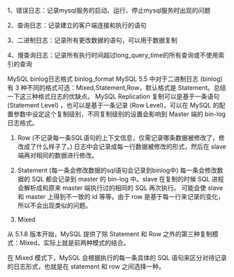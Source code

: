 1、错误日志：记录mysql服务的启动、运行、停止mysql服务时出现的问题

2、查询日志：记录建立的客户端连接和执行的语句

3、二进制日志：记录所有更改数据的语句，可以用于数据复制

4、慢查询日志：记录所有执行时间超过long_query_time的所有查询或不使用索引的查询



MySQL binlog日志格式 binlog_format
MySQL 5.5 中对于二进制日志 (binlog) 有 3 种不同的格式可选：Mixed,Statement,Row，默认格式是 Statement。总结一下这三种格式日志的优缺点。
MySQL Replication 复制可以是基于一条语句 (Statement Level) ，也可以是基于一条记录 (Row Level)，可以在 MySQL 的配置参数中设定这个复制级别，不同复制级别的设置会影响到 Master 端的 bin-log 日志格式。

1. Row (不记录每一条SQL语句的上下文信息，仅需记录哪条数据被修改了，修改成了什么样子了。)
日志中会记录成每一行数据被修改的形式，然后在 slave 端再对相同的数据进行修改。

2. Statement (每一条会修改数据的sql语句会记录到binlog中)
每一条会修改数据的 SQL 都会记录到 master 的 bin-log 中。slave 在复制的时候 SQL 进程会解析成和原来 master 端执行过的相同的 SQL 再次执行。
可能会使 slave 和 master 上得到不一致的 id 等等。由于 row 是基于每一行来记录的变化，所以不会出现类似的问题。

3. Mixed

从 5.1.8 版本开始，MySQL 提供了除 Statement 和 Row 之外的第三种复制模式：Mixed，实际上就是前两种模式的结合。

在 Mixed 模式下，MySQL 会根据执行的每一条具体的 SQL 语句来区分对待记录的日志形式，也就是在 statement 和 row 之间选择一种。
